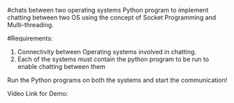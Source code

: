 #chats between two operating systems
Python program to implement chatting between two OS using the concept of Socket Programming and Multi-threading.

#Requirements:
1. Connectivity between Operating systems involved in chatting.
2. Each of the systems must contain the python program to be run to enable chatting between them

Run the Python programs on both the systems and start the communication!

Video Link for Demo:
